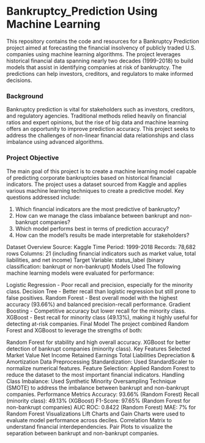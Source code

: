 # Bankruptcy_Prediction Using Machine Learning 
This repository contains the code and resources for a Bankruptcy Prediction project aimed at forecasting the financial insolvency of publicly traded U.S. companies using machine learning algorithms. The project leverages historical financial data spanning nearly two decades (1999-2018) to build models that assist in identifying companies at risk of bankruptcy. The predictions can help investors, creditors, and regulators to make informed decisions.

<H3>Background</H3>
Bankruptcy prediction is vital for stakeholders such as investors, creditors, and regulatory agencies. Traditional methods relied heavily on financial ratios and expert opinions, but the rise of big data and machine learning offers an opportunity to improve prediction accuracy. This project seeks to address the challenges of non-linear financial data relationships and class imbalance using advanced algorithms.

<H3>Project Objective</H3>
The main goal of this project is to create a machine learning model capable of predicting corporate bankruptcies based on historical financial indicators. The project uses a dataset sourced from Kaggle and applies various machine learning techniques to create a predictive model. Key questions addressed include:
<ol>
  <li>Which financial indicators are the most predictive of bankruptcy?</li>
  <li>How can we manage the class imbalance between bankrupt and non-bankrupt companies?</li>
  <li>Which model performs best in terms of prediction accuracy?</li>
  <li>How can the model’s results be made interpretable for stakeholders?</li>
</ol>
Dataset Overview
Source: Kaggle
Time Period: 1999-2018
Records: 78,682 rows
Columns: 21 (including financial indicators such as market value, total liabilities, and net income)
Target Variable: status_label (binary classification: bankrupt or non-bankrupt)
Models Used
The following machine learning models were evaluated for performance:

Logistic Regression - Poor recall and precision, especially for the minority class.
Decision Tree - Better recall than logistic regression but still prone to false positives.
Random Forest - Best overall model with the highest accuracy (93.66%) and balanced precision-recall performance.
Gradient Boosting - Competitive accuracy but lower recall for the minority class.
XGBoost - Best recall for minority class (49.13%), making it highly useful for detecting at-risk companies.
Final Model
The project combined Random Forest and XGBoost to leverage the strengths of both:

Random Forest for stability and high overall accuracy.
XGBoost for better detection of bankrupt companies (minority class).
Key Features Selected
Market Value
Net Income
Retained Earnings
Total Liabilities
Depreciation & Amortization
Data Preprocessing
Standardization: Used StandardScaler to normalize numerical features.
Feature Selection: Applied Random Forest to reduce the dataset to the most important financial indicators.
Handling Class Imbalance: Used Synthetic Minority Oversampling Technique (SMOTE) to address the imbalance between bankrupt and non-bankrupt companies.
Performance Metrics
Accuracy: 93.66% (Random Forest)
Recall (minority class): 49.13% (XGBoost)
F1-Score: 97.65% (Random Forest for non-bankrupt companies)
AUC ROC: 0.8422 (Random Forest)
MAE: 7% for Random Forest
Visualizations
Lift Charts and Gain Charts were used to evaluate model performance across deciles.
Correlation Matrix to understand financial interdependencies.
Pair Plots to visualize the separation between bankrupt and non-bankrupt companies.
